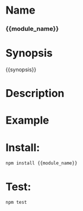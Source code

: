 # Name
### {{module_name}}

# Synopsis
{{synopsis}}

# Description

# Example

# Install:
`npm install {{module_name}}`

# Test:
`npm test`

